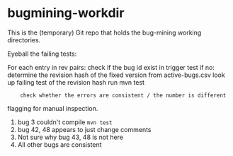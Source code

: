 # bugmining-workdir
This is the (temporary) Git repo that holds the bug-mining working directories.

Eyeball the failing tests:

For each entry in rev pairs:
    check if the bug id exist in trigger test
    if no:
        determine the revision hash of the fixed version from active-bugs.csv
        look up failing test of the revision hash
        run mvn test
        
        check whether the errors are consistent / the number is different

flagging for manual inspection.


1. bug 3 couldn't compile `mvn test`
2. bug 42, 48 appears to just change comments
3. Not sure why bug 43, 48 is not here
4. All other bugs are consistent